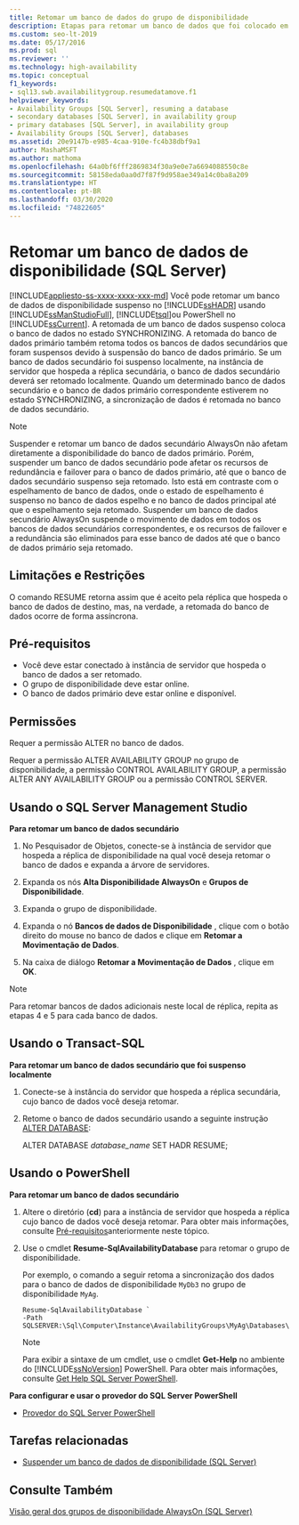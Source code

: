 ```yaml
---
title: Retomar um banco de dados do grupo de disponibilidade
description: Etapas para retomar um banco de dados que foi colocado em pausa em um grupo de disponibilidade Always On usando o SSMS (SQL Server Management Studio), o T-SQL (Transact-SQL) ou o SQL PowerShell.
ms.custom: seo-lt-2019
ms.date: 05/17/2016
ms.prod: sql
ms.reviewer: ''
ms.technology: high-availability
ms.topic: conceptual
f1_keywords:
- sql13.swb.availabilitygroup.resumedatamove.f1
helpviewer_keywords:
- Availability Groups [SQL Server], resuming a database
- secondary databases [SQL Server], in availability group
- primary databases [SQL Server], in availability group
- Availability Groups [SQL Server], databases
ms.assetid: 20e9147b-e985-4caa-910e-fc4b38dbf9a1
author: MashaMSFT
ms.author: mathoma
ms.openlocfilehash: 64a0bf6fff2869834f30a9e0e7a6694088550c8e
ms.sourcegitcommit: 58158eda0aa0d7f87f9d958ae349a14c0ba8a209
ms.translationtype: HT
ms.contentlocale: pt-BR
ms.lasthandoff: 03/30/2020
ms.locfileid: "74822605"
---
```

# <a name="resume-an-availability-database-sql-server"></a>Retomar um banco de dados de disponibilidade (SQL Server)
[!INCLUDE[appliesto-ss-xxxx-xxxx-xxx-md](../../../includes/appliesto-ss-xxxx-xxxx-xxx-md.md)]
  Você pode retomar um banco de dados de disponibilidade suspenso no [!INCLUDE[ssHADR](../../../includes/sshadr-md.md)] usando [!INCLUDE[ssManStudioFull](../../../includes/ssmanstudiofull-md.md)], [!INCLUDE[tsql](../../../includes/tsql-md.md)]ou PowerShell no [!INCLUDE[ssCurrent](../../../includes/sscurrent-md.md)]. A retomada de um banco de dados suspenso coloca o banco de dados no estado SYNCHRONIZING. A retomada do banco de dados primário também retoma todos os bancos de dados secundários que foram suspensos devido à suspensão do banco de dados primário. Se um banco de dados secundário foi suspenso localmente, na instância de servidor que hospeda a réplica secundária, o banco de dados secundário deverá ser retomado localmente. Quando um determinado banco de dados secundário e o banco de dados primário correspondente estiverem no estado SYNCHRONIZING, a sincronização de dados é retomada no banco de dados secundário.  
  
> [!NOTE]  
>  Suspender e retomar um banco de dados secundário AlwaysOn não afetam diretamente a disponibilidade do banco de dados primário. Porém, suspender um banco de dados secundário pode afetar os recursos de redundância e failover para o banco de dados primário, até que o banco de dados secundário suspenso seja retomado. Isto está em contraste com o espelhamento de banco de dados, onde o estado de espelhamento é suspenso no banco de dados espelho e no banco de dados principal até que o espelhamento seja retomado. Suspender um banco de dados secundário AlwaysOn suspende o movimento de dados em todos os bancos de dados secundários correspondentes, e os recursos de failover e a redundância são eliminados para esse banco de dados até que o banco de dados primário seja retomado.  
  
  
  
## <a name="limitations-and-restrictions"></a>Limitações e Restrições  
 O comando RESUME retorna assim que é aceito pela réplica que hospeda o banco de dados de destino, mas, na verdade, a retomada do banco de dados ocorre de forma assíncrona.  
  
##  <a name="prerequisites"></a><a name="Prerequisites"></a> Pré-requisitos  
  
-   Você deve estar conectado à instância de servidor que hospeda o banco de dados a ser retomado.    
-   O grupo de disponibilidade deve estar online.    
-   O banco de dados primário deve estar online e disponível.  
  
  
##  <a name="permissions"></a><a name="Permissions"></a> Permissões  
 Requer a permissão ALTER no banco de dados.  
  
 Requer a permissão ALTER AVAILABILITY GROUP no grupo de disponibilidade, a permissão CONTROL AVAILABILITY GROUP, a permissão ALTER ANY AVAILABILITY GROUP ou a permissão CONTROL SERVER.  
  
##  <a name="using-sql-server-management-studio"></a><a name="SSMSProcedure"></a> Usando o SQL Server Management Studio  
 **Para retomar um banco de dados secundário**  
  
1.  No Pesquisador de Objetos, conecte-se à instância de servidor que hospeda a réplica de disponibilidade na qual você deseja retomar o banco de dados e expanda a árvore de servidores.  
  
2.  Expanda os nós **Alta Disponibilidade AlwaysOn** e **Grupos de Disponibilidade**.  
  
3.  Expanda o grupo de disponibilidade.  
  
4.  Expanda o nó **Bancos de dados de Disponibilidade** , clique com o botão direito do mouse no banco de dados e clique em **Retomar a Movimentação de Dados**.  
  
5.  Na caixa de diálogo **Retomar a Movimentação de Dados** , clique em **OK**.  
  
> [!NOTE]  
>  Para retomar bancos de dados adicionais neste local de réplica, repita as etapas 4 e 5 para cada banco de dados.  
  
##  <a name="using-transact-sql"></a><a name="TsqlProcedure"></a> Usando o Transact-SQL  
 **Para retomar um banco de dados secundário que foi suspenso localmente**  
  
1.  Conecte-se à instância do servidor que hospeda a réplica secundária, cujo banco de dados você deseja retomar.  
  
2.  Retome o banco de dados secundário usando a seguinte instrução [ALTER DATABASE](../../../t-sql/statements/alter-database-transact-sql-set-hadr.md):  

     ALTER DATABASE *database_name* SET HADR RESUME;
  
##  <a name="using-powershell"></a><a name="PowerShellProcedure"></a> Usando o PowerShell  
 **Para retomar um banco de dados secundário**  
  
1.  Altere o diretório (**cd**) para a instância de servidor que hospeda a réplica cujo banco de dados você deseja retomar. Para obter mais informações, consulte [Pré-requisitos](#Prerequisites)anteriormente neste tópico.  
  
2.  Use o cmdlet **Resume-SqlAvailabilityDatabase** para retomar o grupo de disponibilidade.  
  
     Por exemplo, o comando a seguir retoma a sincronização dos dados para o banco de dados de disponibilidade `MyDb3` no grupo de disponibilidade `MyAg`.  
  
    ```  
    Resume-SqlAvailabilityDatabase `   
    -Path SQLSERVER:\Sql\Computer\Instance\AvailabilityGroups\MyAg\Databases\MyDb3  
    ```  
  
    > [!NOTE]  
    >  Para exibir a sintaxe de um cmdlet, use o cmdlet **Get-Help** no ambiente do [!INCLUDE[ssNoVersion](../../../includes/ssnoversion-md.md)] PowerShell. Para obter mais informações, consulte [Get Help SQL Server PowerShell](../../../relational-databases/scripting/get-help-sql-server-powershell.md).  
  
 **Para configurar e usar o provedor do SQL Server PowerShell**  
  
-   [Provedor do SQL Server PowerShell](../../../relational-databases/scripting/sql-server-powershell-provider.md)  
  
##  <a name="related-tasks"></a><a name="RelatedTasks"></a> Tarefas relacionadas  
  
-   [Suspender um banco de dados de disponibilidade &#40;SQL Server&#41;](../../../database-engine/availability-groups/windows/suspend-an-availability-database-sql-server.md)  
  
## <a name="see-also"></a>Consulte Também  
 [Visão geral dos grupos de disponibilidade AlwaysOn &#40;SQL Server&#41;](../../../database-engine/availability-groups/windows/overview-of-always-on-availability-groups-sql-server.md)  
  
  
